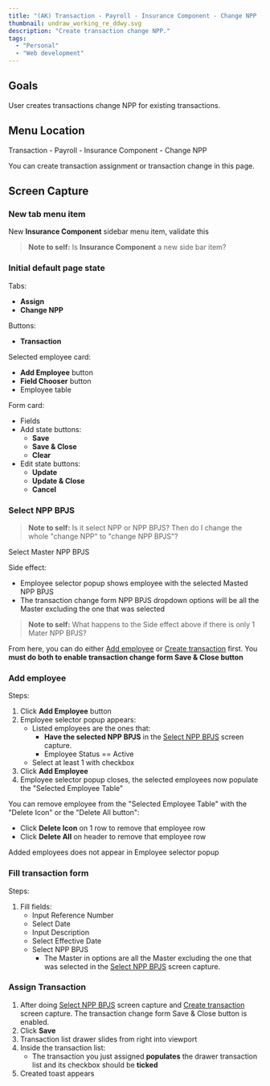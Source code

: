 ```yaml
---
title: "(AK) Transaction - Payroll - Insurance Component - Change NPP (Manual)"
thumbnail: undraw_working_re_ddwy.svg
description: "Create transaction change NPP."
tags: 
  - "Personal"
  - "Web development"
---
```


## Goals

User creates transactions change NPP for existing transactions.

## Menu Location

Transaction - Payroll - Insurance Component - Change NPP

You can create transaction assignment or transaction change in this page.

## Screen Capture

### New tab menu item

New **Insurance Component** sidebar menu item, validate this

> **Note to self:** Is **Insurance Component** a new side bar item?

### Initial default page state

Tabs:
- **Assign**
- **Change NPP**

Buttons:
- **Transaction**

Selected employee card:
- **Add Employee** button
- **Field Chooser** button
- Employee table

Form card:
- Fields
- Add state buttons:
    - **Save**
    - **Save & Close**
    - **Clear**
- Edit state buttons:
    - **Update**
    - **Update & Close**
    - **Cancel**

### Select NPP BPJS

> **Note to self:** Is it select NPP or NPP BPJS? Then do I change the whole "change NPP" to "change NPP BPJS"?

Select Master NPP BPJS

Side effect:
- Employee selector popup shows employee with the selected Masted NPP BPJS
- The transaction change form NPP BPJS dropdown options will be all the Master excluding the one that was selected

> **Note to self:** What happens to the Side effect above if there is only 1 Mater NPP BPJS?

From here, you can do either [Add employee](#add-employee) or [Create transaction](#create-transaction) first. You **must do both to enable transaction change form Save & Close button**

### Add employee

Steps:
1. Click **Add Employee** button
2. Employee selector popup appears:
    - Listed employees are the ones that:
        - **Have the selected NPP BPJS** in the [Select NPP BPJS](#select-npp-bpjs) screen capture.
        - Employee Status == Active
    - Select at least 1 with checkbox
3. Click **Add Employee**
4. Employee selector popup closes, the selected employees now populate the "Selected Employee Table"

You can remove employee from the "Selected Employee Table" with the "Delete Icon" or the "Delete All button":
- Click **Delete Icon** on 1 row to remove that employee row
- Click **Delete All** on header to remove that employee row

Added employees does not appear in Employee selector popup

### Fill transaction form

Steps:
1. Fill fields:
    - Input Reference Number
    - Select Date
    - Input Description
    - Select Effective Date
    - Select NPP BPJS
        - The Master in options are all the Master excluding the one that was selected in the [Select NPP BPJS](#select-npp-bpjs) screen capture.

### Assign Transaction

1. After doing [Select NPP BPJS](#select-npp-bpjs) screen capture and [Create transaction](#create-transaction) screen capture. The transaction change form Save & Close button is enabled.
2. Click **Save**
3. Transaction list drawer slides from right into viewport
4. Inside the transaction list:
    - The transaction you just assigned **populates** the drawer transaction list and its checkbox should be **ticked**
5. Created toast appears
